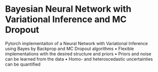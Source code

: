 # Bayesian Neural Network with Variational Inference and MC Dropout
Pytorch implementaiton of a Neural Network with Variational Inference using Bayes by Backprop and MC Dropout algorithms
•	Flexible implementations with the desired structure and priors
•	Priors and noise can be learned from the data
•	Homo- and heteroscedastic uncertainties can be quantified
